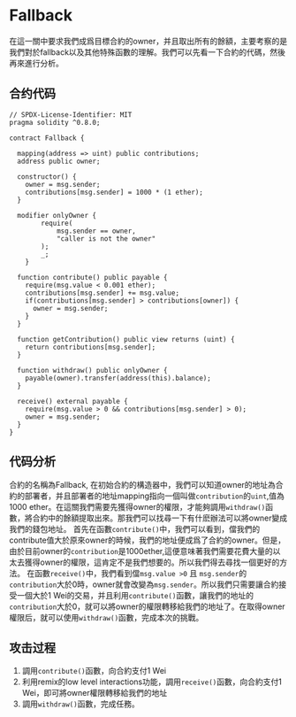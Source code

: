 # Fallback

在這一關中要求我們成爲目標合約的owner，并且取出所有的餘額，主要考察的是我們對於fallback以及其他特殊函數的理解。我們可以先看一下合約的代碼，然後再來進行分析。

## 合约代码
```
// SPDX-License-Identifier: MIT
pragma solidity ^0.8.0;

contract Fallback {

  mapping(address => uint) public contributions;
  address public owner;

  constructor() {
    owner = msg.sender;
    contributions[msg.sender] = 1000 * (1 ether);
  }

  modifier onlyOwner {
        require(
            msg.sender == owner,
            "caller is not the owner"
        );
        _;
    }

  function contribute() public payable {
    require(msg.value < 0.001 ether);
    contributions[msg.sender] += msg.value;
    if(contributions[msg.sender] > contributions[owner]) {
      owner = msg.sender;
    }
  }

  function getContribution() public view returns (uint) {
    return contributions[msg.sender];
  }

  function withdraw() public onlyOwner {
    payable(owner).transfer(address(this).balance);
  }

  receive() external payable {
    require(msg.value > 0 && contributions[msg.sender] > 0);
    owner = msg.sender;
  }
}
```

## 代码分析
合約的名稱為Fallback, 在初始合約的構造器中，我們可以知道owner的地址為合約的部署者，并且部署者的地址mapping指向一個叫做`contribution`的`uint`,值為1000 ether。在這關我們需要先獲得owner的權限，才能夠調用`withdraw()`函數，將合約中的餘額提取出來。那我們可以找尋一下有什麽辦法可以將owner變成我們的錢包地址。
首先在函數`contribute()`中，我們可以看到，儅我們的contribute值大於原來owner的時候，我們的地址便成爲了合約的owner。但是，由於目前owner的`contribution`是1000ether,這便意味著我們需要花費大量的以太去獲得owner的權限，這肯定不是我們想要的。所以我們得去尋找一個更好的方法。
在函數`receive()`中，我們看到儅`msg.value >0` 且 `msg.sender`的`contribution`大於0時，owner就會改變為`msg.sender`。所以我們只需要讓合約接受一個大於1 Wei的交易，并且利用`contribute()`函數，讓我們的地址的`contribution`大於0，就可以將owner的權限轉移給我們的地址了。在取得owner權限后，就可以使用`withdraw()`函數，完成本次的挑戰。

## 攻击过程
1. 調用`contribute()`函數，向合約支付1 Wei
2. 利用remix的low level interactions功能，調用`receive()`函數，向合約支付1 Wei，即可將owner權限轉移給我們的地址
3. 調用`withdraw()`函數，完成任務。